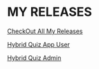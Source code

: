 # MY RELEASES

[CheckOut All My Releases](https://github.com/GauthamAsir/My-Releases/releases)

[Hybrid Quiz App User](https://firebasestorage.googleapis.com/v0/b/hybrid-quiz-gautham.appspot.com/o/Apks%2Fhybrid_quiz_user_v2.0_21-02-2020.apk?alt=media&token=6e75d351-0612-4b01-872f-d83588655ce8)

[Hybrid Quiz Admin](https://firebasestorage.googleapis.com/v0/b/hybrid-quiz-gautham.appspot.com/o/Apks%2Fhybrid_quiz_admin_15-02-2020.apk?alt=media&token=c7a885ca-680a-4dba-827a-00e5a7151b7f)
